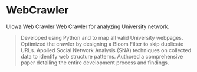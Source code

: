 # WebCrawler
UIowa Web Crawler
Web Crawler for analyzing University network.
> Developed using Python and to map all valid University webpages.
> Optimized the crawler by designing a Bloom Filter to skip duplicate URLs.
> Applied Social Network Analysis (SNA) techniques on collected data to identify web structure patterns.
> Authored a comprehensive paper detailing the entire development process and findings. 